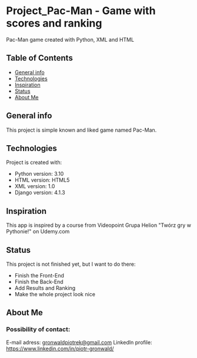 # Project_Pac-Man - Game with scores and ranking
Pac-Man game created with Python, XML and HTML

## Table of Contents
* [General info](#general-info)
* [Technologies](#technologies)
* [Inspiration](#inspiration)
* [Status](#status)
* [About Me](#about-me)

## General info
This project is simple known and liked game named Pac-Man.

## Technologies
Project is created with:
* Python version: 3.10
* HTML version: HTML5
* XML version: 1.0
* Django version: 4.1.3

## Inspiration
This app is inspired by a course from Videopoint Grupa Helion "Twórz gry w Pythonie!" on Udemy.com

## Status
This project is not finished yet, but I want to do there:
* Finish the Front-End
* Finish the Back-End
* Add Results and Ranking
* Make the whole project look nice

## About Me
### Possibility of contact:
E-mail adress: gronwaldpiotrek@gmail.com
LinkedIn profile: https://www.linkedin.com/in/piotr-gronwald/
